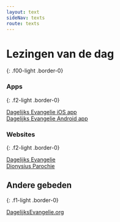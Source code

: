 ```yaml
---
layout: text
sideNav: texts
route: texts
---
```

# Lezingen van de dag
{: .f00-light .border-0}

### Apps
{: .f2-light .border-0}

[Dagelijks Evangelie <i class="fab fa-app-store-ios fa-fw"></i> iOS app](https://apps.apple.com/be/app/daily-gospel-and-saints/id1299694880)  
[Dagelijks Evangelie <i class="fab fa-android fa-fw"></i> Android app](https://play.google.com/store/apps/details?id=org.evangelizo&hl=nl)

### Websites
{: .f2-light .border-0}

[Dagelijks Evangelie](https://dagelijksevangelie.org/)  
[Dionysius Parochie](https://dionysiusparochie.nl/liturgie/lezingen/)

## Andere gebeden
{: .f1-light .border-0}

[DagelijksEvangelie.org](https://dagelijksevangelie.org/NL/prayer)
